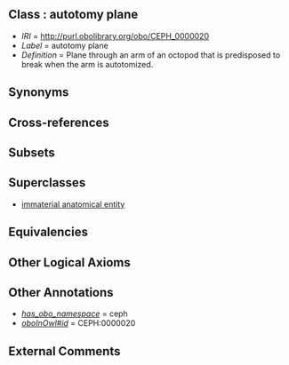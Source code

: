 
## Class : autotomy plane

 * *IRI* = http://purl.obolibrary.org/obo/CEPH_0000020
 * *Label* = autotomy plane
 * *Definition* = Plane through an arm of an octopod that is predisposed to break when the arm is autotomized.

## Synonyms


## Cross-references


## Subsets


## Superclasses

 * [immaterial anatomical entity](../../UBERON/66/UBERON_0000466.md)

## Equivalencies


## Other Logical Axioms


## Other Annotations

 * *[has_obo_namespace](../../ce/oboInOwl#hasOBONamespace.md)* = ceph
 * *[oboInOwl#id](../../id/oboInOwl#id.md)* = CEPH:0000020

## External Comments

